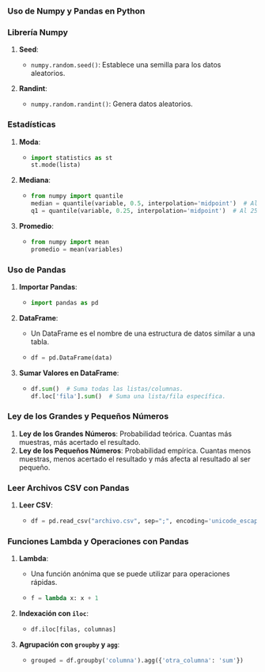 ### Uso de Numpy y Pandas en Python

### Librería Numpy

1. **Seed**:
    - `numpy.random.seed()`: Establece una semilla para los datos aleatorios.

2. **Randint**:
    - `numpy.random.randint()`: Genera datos aleatorios.

### Estadísticas

1. **Moda**:
    - ```python
      import statistics as st
      st.mode(lista)
      ```

2. **Mediana**:
    - ```python
      from numpy import quantile
      median = quantile(variable, 0.5, interpolation='midpoint')  # Al 50%
      q1 = quantile(variable, 0.25, interpolation='midpoint')  # Al 25%
      ```

3. **Promedio**:
    - ```python
      from numpy import mean
      promedio = mean(variables)
      ```

### Uso de Pandas

1. **Importar Pandas**:
    - ```python
      import pandas as pd
      ```

2. **DataFrame**:
    - Un DataFrame es el nombre de una estructura de datos similar a una tabla.
    - ```python
      df = pd.DataFrame(data)
      ```

3. **Sumar Valores en DataFrame**:
    - ```python
      df.sum()  # Suma todas las listas/columnas.
      df.loc['fila'].sum()  # Suma una lista/fila específica.
      ```

### Ley de los Grandes y Pequeños Números

1. **Ley de los Grandes Números**: Probabilidad teórica. Cuantas más muestras, más acertado el resultado.
2. **Ley de los Pequeños Números**: Probabilidad empírica. Cuantas menos muestras, menos acertado el resultado y más afecta al resultado al ser pequeño.

### Leer Archivos CSV con Pandas

1. **Leer CSV**:
    - ```python
      df = pd.read_csv("archivo.csv", sep=";", encoding='unicode_escape')
      ```

### Funciones Lambda y Operaciones con Pandas

1. **Lambda**:
    - Una función anónima que se puede utilizar para operaciones rápidas.
    - ```python
      f = lambda x: x + 1
      ```

2. **Indexación con `iloc`**:
    - ```python
      df.iloc[filas, columnas]
      ```

3. **Agrupación con `groupby` y `agg`**:
    - ```python
      grouped = df.groupby('columna').agg({'otra_columna': 'sum'})
      ```


